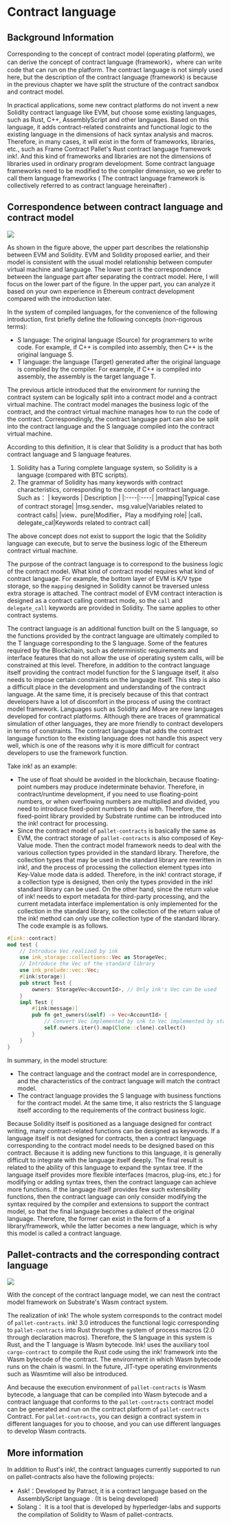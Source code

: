 # Contract language

## Background Information

Corresponding to the concept of contract model (operating platform), we can derive the concept of contract language (framework)，where  can write code that can run on the platform. The contract language is not simply used here, but the description of the contract language (framework) is because in the previous chapter we have split the structure of the contract sandbox and contract model.

In practical applications, some new contract platforms do not invent a new Solidity contract language like EVM, but choose some existing languages, such as Rust, C++, AssemblyScript and other languages. Based on this language, it adds contract-related constraints and functional logic to the existing language in the dimensions of hack syntax analysis and macros. Therefore, in many cases, it will exist in the form of frameworks, libraries, etc., such as Frame Contract Pallet's Rust contract language framework ink!. And this kind of frameworks and libraries are not the dimensions of libraries used in ordinary program development. Some contract language frameworks need to be modified to the compiler dimension, so we prefer to call them language frameworks ( The contract language framework is  collectively referred to as contract language hereinafter) .

## Correspondence between contract language and contract model

![](./imgs/language_1.jpg)

As shown in the figure above, the upper part describes the relationship between EVM and Solidity. EVM and Solidity proposed earlier, and their model is consistent with the usual model relationship between computer virtual machine and language. The lower part is the correspondence between the language part after separating the contract model. Here, I will focus on the lower part of the figure. In the upper part, you can analyze it based on your own experience in Ethereum  contract development compared with the introduction later.

In the system of compiled languages, for the convenience of the following introduction, first briefly define the following concepts (non-rigorous terms):

* S language: The original language (Source) for programmers to write code. For example, if C++ is compiled into assembly, then C++ is the original language S.
* T language: the language (Target) generated after the original language is compiled by the compiler. For example, if C++ is compiled into assembly, the assembly is the target language T.

The previous article introduced that the environment for running the contract system can be logically split into a contract model and a contract virtual machine. The contract model manages the business logic of the contract, and the contract virtual machine manages how to run the code of the contract. Correspondingly, the contract language part can also be split into the contract language and the S language compiled into the contract virtual machine.

According to this definition, it is clear that Solidity is a product that has both contract language and S language features.

1. Solidity has a Turing complete language system, so Solidity is a language (compared with BTC scripts).
2. The grammar of Solidity has many keywords with contract characteristics, corresponding to the concept of contract language. Such as：
| keywords              | Description                         |
|:----|:----|
|mapping|Typical case of contract storage|
|msg.sender、msg.value|Variables related to contract calls|
|view、pure|Modifier，Play a modifying role|
|call、delegate_cal|Keywords related to contract call|

The above concept does not exist to support the logic that the Solidity language can execute, but to serve the business logic of the Ethereum contract virtual machine.

The purpose of the contract language is to correspond to the business logic of the contract model. What kind of contract model requires what kind of contract language. For example, the bottom layer of EVM is K/V type storage, so the `mapping` designed in Solidity cannot be traversed unless extra storage is attached. The contract model of EVM contract interaction is designed as a contract calling contract mode, so the `call` and `delegate_call` keywords are provided in Solidity. The same applies to other contract systems.

The contract language is an additional function built on the S language, so the functions provided by the contract language are ultimately compiled to the T language corresponding to the S language. Some of the features required by the Blockchain, such as deterministic requirements and interface features that do not allow the use of operating system calls, will be constrained at this level. Therefore, in addition to the contract language itself providing the contract model function for the S language itself, it also needs to impose certain constraints on the language itself. This step is also a difficult place in the development and understanding of the contract language. At the same time, it is precisely because of this that contract developers have a lot of discomfort in the process of using the contract model framework. Languages such as Solidity and Move are new languages developed for contract platforms. Although there are traces of grammatical simulation of other languages, they are more friendly to contract developers in terms of constraints. The contract language that adds the contract language function to the existing language does not handle this aspect very well, which is one of the reasons why it is more difficult for contract developers to use the framework function.

Take ink! as an example:

* The use of float should be avoided in the blockchain, because floating-point numbers may produce indeterminate behavior. Therefore, in contract/runtime development, if you need to use floating-point numbers, or when overflowing numbers are multiplied and divided, you need to introduce fixed-point numbers to deal with. Therefore, the fixed-point library provided by Substrate runtime can be introduced into the ink! contract for processing.
* Since the contract model of `pallet-contracts` is basically the same as EVM, the contract storage of `pallet-contracts` is also composed of Key-Value mode. Then the contract model framework needs to deal with the various collection types provided in the standard library. Therefore, the collection types that may be used in the standard library are rewritten in ink!, and the process of processing the collection element types into Key-Value mode data is added. Therefore, in the ink! contract storage, if a collection type is designed, then only the types provided in the ink! standard library can be used. On the other hand, since the return value of ink! needs to export metadata for third-party processing, and the current metadata interface implementation is only implemented for the collection in the standard library, so the collection of the return value of the ink! method can only use the collection type of the standard library. The code example is as follows.
```rust
#[ink::contract]
mod test {
    // Introduce Vec realized by ink
    use ink_storage::collections::Vec as StorageVec;
    // Introduce the Vec of the standard library
    use ink_prelude::vec::Vec;
    #[ink(storage)]
    pub struct Test {
        owners: StorageVec<AccountId>, // Only ink's Vec can be used
    }
    impl Test {
        #[ink(message)]
        pub fn get_owners(&self) -> Vec<AccountId> {
            // Convert Vec implemented by ink to Vec implemented by standard library
            self.owners.iter().map(Clone::clone).collect()
        }
    }
}
```

In summary, in the model structure:

* The contract language and the contract model are in correspondence, and the characteristics of the contract language will match the contract model.
* The contract language provides the S language with business functions for the contract model. At the same time, it also restricts the S language itself according to the requirements of the contract business logic.

Because Solidity itself is positioned as a language designed for contract writing, many contract-related functions can be designed as keywords. If a language itself is not designed for contracts, then a contract language corresponding to the contract model needs to be designed based on this contract. Because it is adding new functions to this language, it is generally difficult to integrate with the language itself deeply. The final result is related to the ability of this language to expand the syntax tree. If the language itself provides more flexible interfaces (macros, plug-ins, etc.) for modifying or adding syntax trees, then the contract language can achieve more functions. If the language itself provides few such extensibility functions, then the contract language can only consider modifying the syntax required by the compiler and extensions to support the contract model, so that the final language becomes a dialect of the original language. Therefore, the former can exist in the form of a library/framework, while the latter becomes a new language, which is why this model is called a contract language.

## **Pallet-contracts and the corresponding contract language**

![](./imgs/englanguage_2.jpg)

With the concept of the contract language model, we can nest the contract model framework on Substrate's Wasm contract system.

The realization of ink! The whole system corresponds to the contract model of `pallet-contracts`. ink! 3.0 introduces the functional logic corresponding to `pallet-contracts` into Rust through the system of process macros (2.0 through declaration macros). Therefore, the S language in this system is Rust, and the T language is Wasm bytecode. Ink! uses the auxiliary tool `cargo-contract` to compile the Rust code using the ink! framework into the Wasm bytecode of the contract. The environment in which Wasm  bytecode runs on the chain is wasmi. In the future, JIT-type operating environments such as Wasmtime will also be introduced.

And because the execution environment of `pallet-contracts`  is Wasm bytecode, a language that can be compiled into Wasm bytecode and a contract language that conforms to the `pallet-contracts` contract model can be generated and run on the contract platform of `pallet-contracts`  Contract. For `pallet-contracts`, you can design a contract system in different languages for you to choose, and you can use different languages to develop Wasm contracts.

## More information

In addition to Rust's ink!, the contract languages currently supported to run on pallet-contracts also have the following projects:

* Ask!：Developed by Patract, it is a contract language based on the  AssemblyScript language . (It is being developed)
* Solang： It is a tool that is developed by hyperledger-labs and supports the compilation of Solidity to Wasm of pallet-contracts.

